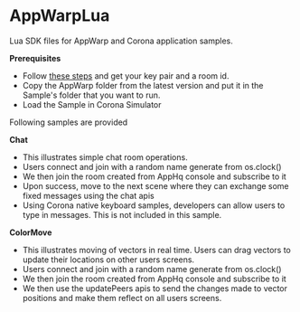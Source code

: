 AppWarpLua
==========

Lua SDK files for AppWarp and Corona application samples.

**Prerequisites**

* Follow [these steps](http://appwarp.shephertz.com/game-development-center/Using-AppHQ/) and get your key pair and a room id.
* Copy the AppWarp folder from the latest version and put it in the Sample's folder that you want to run.
* Load the Sample in Corona Simulator

Following samples are provided

**Chat**

* This illustrates simple chat room operations. 
* Users connect and join with a random name generate from os.clock()
* We then join the room created from AppHq console and subscribe to it
* Upon success, move to the next scene where they can exchange some fixed messages using the chat apis
* Using Corona native keyboard samples, developers can allow users to type in messages. This is not included in this sample.

**ColorMove**

* This illustrates moving of vectors in real time. Users can drag vectors to update their locations on other users screens.
* Users connect and join with a random name generate from os.clock()
* We then join the room created from AppHq console and subscribe to it
* We then use the updatePeers apis to send the changes made to vector positions and make them reflect on all users screens.
